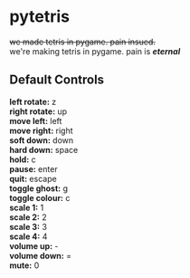 # pytetris
~~we made tetris in pygame. pain insued.~~\
we're making tetris in pygame. pain is ***eternal***

## Default Controls
**left rotate:** z\
**right rotate:** up\
**move left:** left\
**move right:** right\
**soft down:** down\
**hard down:** space\
**hold:** c\
**pause:** enter\
**quit:** escape\
**toggle ghost:** g\
**toggle colour:** c\
**scale 1:** 1\
**scale 2:** 2\
**scale 3:** 3\
**scale 4:** 4\
**volume up:** -\
**volume down:** =\
**mute:** 0